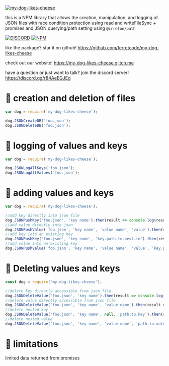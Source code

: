 <a href="https://ibb.co/QF9Zb2f"><img align="center" src="https://i.ibb.co/99nJ8FN/my-dog-likes-cheese.png" alt="my-dog-likes-cheese" border="0"></a>

this is a NPM library that allows the creation, manipulation, and logging of JSON files with race condition protection using read and writeFileSync + promises and JSON querying/path setting using `@irrelon/path`

[![DISCORD](https://img.shields.io/badge/Discord-https%3A%2F%2Fdiscord.gg%2Fr84AeEGJEg-blueviolet?style=for-the-badge)](https://discord.gg/r84AeEGJEg)
[![NPM](https://nodei.co/npm/my-dog-likes-cheese.png)](https://nodei.co/npm/my-dog-likes-cheese/)

like the package? star it on github! https://github.com/ferretcode/my-dog-likes-cheese

check out our website! https://my-dog-likes-cheese.glitch.me

have a question or just want to talk? join the discord server! https://discord.gg/r84AeEGJEg

# 📜 creation and deletion of files
```javascript
var dog = require('my-dog-likes-cheese');

dog.JSONCreateDB('foo.json');
dog.JSONDeleteDB('foo.json');
```

# 📜 logging of values and keys
```javascript
var dog = require('my-dog-likes-cheese');

dog.JSONLogAllKeys('foo.json');
dog.JSONLogAllValues('foo.json');
```
# 📜 adding values and keys
```javascript
var dog = require('my-dog-likes-cheese');

//add key directly into json file
dog.JSONPushKey('foo.json', 'key name').then(result => console.log(result));
//add value directly into json
dog.JSONPushValue('foo.json', 'key name', 'value name', 'value').then(result => console.log(result));
//add key into an existing key
dog.JSONPushKey('foo.json', 'key name', 'key.path.to.nest.in').then(result => console.log(result));
//add value into an existing key
dog.JSONPushValue('foo.json', 'key name', 'value name', 'value', 'key.path.to.nest.in').then(result => console.log(result));
```

# 📜 Deleting values and keys
```javascript
const dog = require('my-dog-likes-cheese');

//delete key directly accessible from json file
dog.JSONDeleteValue('foo.json', 'key name').then(result => console.log(result));
//delete value directly accessible from json file
dog.JSONDeleteValue('foo.json', 'key name', 'value name').then(result => console.log(result));
//delete nested key
dog.JSONDeleteValue('foo.json', 'key name', null, 'path.to.key').then(result => console.log(result));
//delete nested value
dog.JSONDeleteValue('foo.json', 'key name', 'value name', 'path.to.value').then(result => console.log(result));
```

# 🚫 limitations
limited data returned from promises

